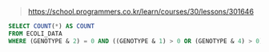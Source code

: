 > https://school.programmers.co.kr/learn/courses/30/lessons/301646

```sql
SELECT COUNT(*) AS COUNT
FROM ECOLI_DATA
WHERE (GENOTYPE & 2) = 0 AND ((GENOTYPE & 1) > 0 OR (GENOTYPE & 4) > 0)
```

